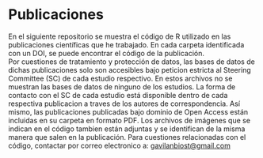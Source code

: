 # Publicaciones
En el siguiente repositorio se muestra el código de R utilizado en las publicaciones científicas que he trabajado. En cada carpeta identificada con un DOI, se puede encontrar el código de la publicación.  
Por cuestiones de tratamiento y protección de datos, las bases de datos de dichas publicaciones solo son accesibles bajo peticion estricta al Steering Committee (SC) de cada estudio respectivo. En estos archivos no se muestran las bases de datos de ninguno de los estudios. La forma de contacto con el SC de cada estudio está disponible dentro de cada respectiva publicacion a traves de los autores de correspondencia. Así mismo, las publicaciones publicadas bajo dominio de Open Access están incluidas en su carpeta en formato PDF. Los archivos de imágenes que se indican en el código tambien están adjuntas y se identifican de la misma manera que salen en la publicación.
Para cuestiones relacionadas con el código, contactar por correo electronico a: gavilanbiost@gmail.com
